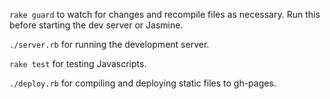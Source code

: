 `rake guard` to watch for changes and recompile files as necessary. Run this before starting the dev server or Jasmine.

`./server.rb` for running the development server.

`rake test` for testing Javascripts.

`./deploy.rb` for compiling and deploying static files to gh-pages.